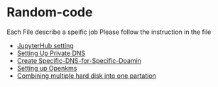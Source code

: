# Random-code
Each File describe a speific job Please follow the instruction in the file

* [JupyterHub setting](https://github.com/mraufrufi/Random-code/blob/main/JupyterHub_setting.md)
* [Setting Up Private DNS](https://github.com/mraufrufi/Random-code/blob/main/SettingUp-Private-DNS.md)
* [Create Specific-DNS-for-Specific-Doamin](https://github.com/mraufrufi/Random-code/blob/main/Specific-DNS-for-Specific-Doamin.md)
* [Setting up Openkms](https://github.com/mraufrufi/Random-code/blob/main/SettingUp-openkm.md)
* [Combining multiple hard disk into one partation ]([https://github.com/mraufrufi/Random-code/blob/main/SettingUp-openkm.md](https://github.com/mraufrufi/Random-code/blob/main/Combine-Multiple-HD-into-Single-Partation.md))
